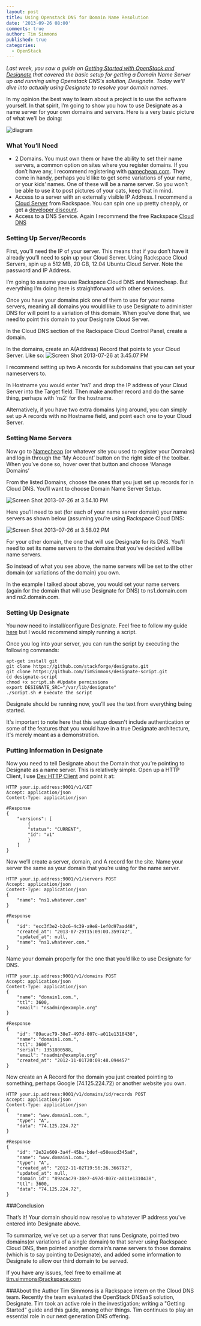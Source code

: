 ```yaml
---
layout: post
title: Using Openstack DNS for Domain Name Resolution
date: '2013-09-26 08:00'
comments: true
author: Tim Simmons
published: true
categories:
  - OpenStack
---
```

*Last week, you saw a guide on [Getting Started with OpenStack and Designate][11] that covered the basic setup for getting a Domain Name Server up and running using Openstack DNS's solution, Designate. Today we'll dive into actually using Designate to resolve your domain names.*
 
In my opinion the best way to learn about a project is to use the software yourself. In that spirit, I’m going to show you how to use Designate as a name server for your own domains and servers.<!-- more --> Here is a very basic picture of what we’ll be doing:
 
![diagram][1]
 
### What You’ll Need
 
* 2 Domains. You must own them or have the ability to set their name servers, a common option on sites where you register domains. If you don’t have any, I recommend registering with [namecheap.com][2]. They come in handy, perhaps you’d like to get some variations of your name, or your kids’ names. One of these will be a name server. So you won’t be able to use it to post pictures of your cats, keep that in mind.
* Access to a server with an externally visible IP Address. I recommend a [Cloud Server][3] from Rackspace. You can spin one up pretty cheaply, or get a [developer discount][12].
* Access to a DNS Service. Again I recommend the free Rackspace [Cloud DNS][4]
 
### Setting Up Server/Records
 
First, you’ll need the IP of your server. This means that if you don’t have it already you’ll need to spin up your Cloud Server. Using Rackspace Cloud Servers, spin up a 512 MB, 20 GB, 12.04 Ubuntu Cloud Server. Note the password and IP Address.
 
I’m going to assume you use Rackspace Cloud DNS and Namecheap. But everything I’m doing here is straightforward with other services.
 
Once you have your domains pick one of them to use for your name servers, meaning all domains you would like to use Designate to administer DNS for will point to a variation of this domain. When you’ve done that, we need to point this domain to your Designate Cloud Server.

In the Cloud DNS section of the Rackspace Cloud Control Panel, create a domain.
 
In the domains, create an A(Address) Record that points to your Cloud Server. Like so:
![Screen Shot 2013-07-26 at 3.45.07 PM][5]
 
I recommend setting up two A records for subdomains that you can set your nameservers to.
 
In Hostname you would enter 'ns1' and drop the IP address of your Cloud Server into the Target field. Then make another record and do the same thing, perhaps with 'ns2' for the hostname.
 
Alternatively, if you have two extra domains lying around, you can simply set up A records with no Hostname field, and point each one to your Cloud Server.
 
### Setting Name Servers
 
Now go to [Namecheap][6]&nbsp;(or whatever site you used to register your Domains) and log in through the ‘My Account’ button on the right side of the toolbar. When you’ve done so, hover over that button and choose ‘Manage Domains’
 
From the listed Domains, choose the ones that you just set up records for in Cloud DNS. You’ll want to choose Domain Name Server Setup.

![Screen Shot 2013-07-26 at 3.54.10 PM][7]
 
Here you’ll need to set (for each of your name server domain) your name servers as shown below (assuming you’re using Rackspace Cloud DNS:
 
![Screen Shot 2013-07-26 at 3.58.02 PM][8]
 
For your other domain, the one that will use Designate for its DNS. You’ll need to set its name servers to the domains that you’ve decided will be name servers.
 
So instead of what you see above, the name servers will be set to the other domain (or variations of the domain) you own.
 
In the example I talked about above, you would set your name servers (again for the domain that will use Designate for DNS) to ns1.domain.com and ns2.domain.com.
 
### Setting Up Designate
 
You now need to install/configure Designate. Feel free to follow my guide [here][9]&nbsp;but I would recommend simply running a script.
 
Once you log into your server, you can run the script by executing the following commands:
 
 
```
apt-get install git
git clone https://github.com/stackforge/designate.git
git clone https://github.com/TimSimmons/designate-script.git
cd designate-script
chmod +x script.sh #Update permissions
export DESIGNATE_SRC="/var/lib/designate"
./script.sh # Execute the script
```

Designate should be running now, you’ll see the text from everything being started.
 
It's important to note here that this setup doesn't include authentication or some of the features that you would have in a true Designate architecture, it's merely meant as a demonstration.
 
### Putting Information in Designate
 
Now you need to tell Designate about the Domain that you’re pointing to Designate as a name server. This is relatively simple. Open up a HTTP Client, I use [Dev HTTP Client][10]&nbsp;and point it at:
 
``` 
HTTP your.ip.address:9001/v1/GET
Accept: application/json
Content-Type: application/json
```

```
#Response
{
	"versions": [
		{
		"status": "CURRENT",
		"id": "v1"
		}
	]
}
```
Now we’ll create a server, domain, and A record for the site.
Name your server the same as your domain that you’re using for the name server.
 
 
```
HTTP your.ip.address:9001/v1/servers POST
Accept: application/json
Content-Type: application/json
{
	"name": "ns1.whatever.com"
}
```

```
#Response
{
	"id": "ecc3f3e2-b2c6-4c39-a9e8-1ef0d97aad48",
	"created_at": "2013-07-29T15:09:03.359742",
	"updated_at": null,
	"name": "ns1.whatever.com."
}
```
Name your domain properly for the one that you’d like to use Designate for DNS.&nbsp;
 
``` 
HTTP your.ip.address:9001/v1/domains POST
Accept: application/json
Content-Type: application/json
{
	"name": "domain1.com.",
	"ttl": 3600,
	"email": "nsadmin@example.org"
}
``` 
 
```
#Response
{
	"id": "89acac79-38e7-497d-807c-a011e1310438",
	"name": "domain1.com.",
	"ttl": 3600",
	"serial": 1351800588,
	"email": "nsadmin@example.org"
	"created_at": "2012-11-01T20:09:48.094457"
}
```
Now create an A Record for the domain you just created pointing to something, perhaps Google (74.125.224.72) or another website you own.
 
``` 
HTTP your.ip.address:9001/v1/domains/id/records POST
Accept: application/json
Content-Type: application/json
{
	"name": "www.domain1.com.",
	"type": "A",
	"data": "74.125.224.72"
}
``` 
```
#Response
{
	"id": "2e32e609-3a4f-45ba-bdef-e50eacd345ad",
	"name": "www.domain1.com.",
	"type": "A",
	"created_at": "2012-11-02T19:56:26.366792",
	"updated_at": null,
	"domain_id": "89acac79-38e7-497d-807c-a011e1310438",
	"ttl": 3600,
	"data": "74.125.224.72",
}
``` 
###Conclusion
 
That’s it! Your domain should now resolve to whatever IP address you've entered into Designate above.
 
To summarize, we’ve set up a server that runs Designate, pointed two domains(or variations of a single domain) to that server using Rackspace Cloud DNS, then pointed another domain’s name servers to those domains (which is to say pointing to Designate), and added some information to Designate to allow our third domain to be served.
 
If you have any issues, feel free to email me at tim.simmons@rackspace.com
 
###About the Author
Tim Simmons is a Rackspace intern on the Cloud DNS team. Recently the team evaluated the OpenStack DNSaaS solution, Designate. Tim took an active role in the investigation; writing a "Getting Started" guide and this guide, among other things. Tim continues to play an essential role in our next generation DNS offering.
 
[1]: http://timsimmons.me/wp-content/uploads/2013/07/diagram1.jpg
[2]: http://namecheap.com (Namecheap)
[3]: http://www.rackspace.com/cloud/servers/ (Cloud Servers)
[4]: http://www.rackspace.com/cloud/dns/ (Cloud Dns)
[5]: http://timsimmons.me/wp-content/uploads/2013/07/Screen-Shot-2013-07-26-at-3.45.07-PM.png
[6]: http://namecheap.com
[7]: http://timsimmons.me/wp-content/uploads/2013/07/Screen-Shot-2013-07-26-at-3.54.10-PM.png
[8]: http://timsimmons.me/wp-content/uploads/2013/07/Screen-Shot-2013-07-26-at-3.58.02-PM.png
[9]: http://timsimmons.me/getting-started-with-openstack-and-designate
[10]: https://chrome.google.com/webstore/detail/dev-http-client/aejoelaoggembcahagimdiliamlcdmfm?hl=en (Dev HTTP Client)
[11]: http://developer.rackspace.com/blog/getting-started-with-openstack-and-designate.html
[12]: http://developer.rackspace.com/blog/developer-love-welcome-to-the-rackspace-cloud-developer-discount.html

